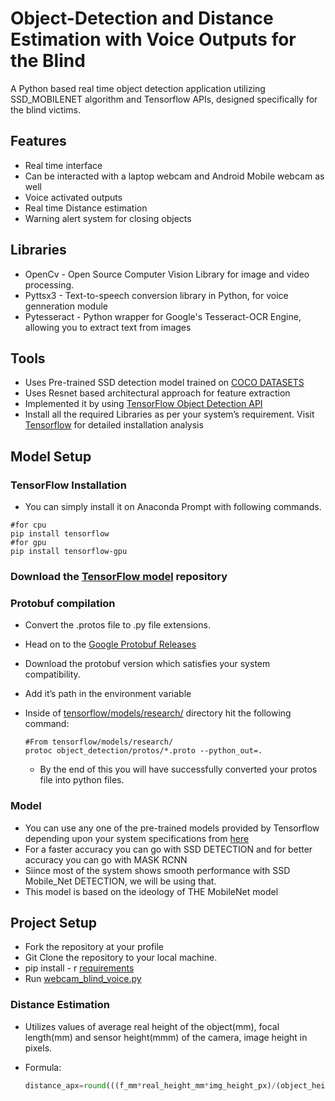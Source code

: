 # Object-Detection and Distance Estimation with Voice Outputs for the Blind
A Python based real time object detection application utilizing SSD_MOBILENET algorithm and Tensorflow APIs, designed specifically for the blind victims.

## Features
+ Real time interface
+ Can be interacted with a laptop webcam and Android Mobile webcam as well
+ Voice activated outputs
+ Real time Distance estimation
+ Warning alert system for closing objects

## Libraries
+ OpenCv - Open Source Computer Vision Library for image and video processing.
+ Pyttsx3 - Text-to-speech conversion library in Python, for voice genneration module
+ Pytesseract - Python wrapper for Google's Tesseract-OCR Engine, allowing you to extract text from images

## Tools
+ Uses Pre-trained SSD detection model trained on [COCO DATASETS](https://www.tensorflow.org/datasets/catalog/coco)
+ Uses Resnet based architectural approach for feature extraction
+ Implemented it by using [TensorFlow Object Detection API](https://github.com/tensorflow/models)
+ Install all the required Libraries as per your system’s requirement. Visit [Tensorflow](https://www.tensorflow.org/install/) for detailed installation analysis

## Model Setup
### TensorFlow Installation
+ You can simply install it on Anaconda Prompt with following commands.
```
#for cpu
pip install tensorflow
#for gpu
pip install tensorflow-gpu
```
### Download the [TensorFlow model](https://github.com/tensorflow/models) repository

### Protobuf compilation
+ Convert the .protos file to .py file extensions.
+ Head on to the [Google Protobuf Releases](https://github.com/protocolbuffers/protobuf/releases)
+ Download the protobuf version which satisfies your system compatibility.
+ Add it’s path in the environment variable
+ Inside of [tensorflow/models/research/](https://github.com/tensorflow/models/tree/master/research/) directory hit the following command:

  ```
  #From tensorflow/models/research/
  protoc object_detection/protos/*.proto --python_out=.
  ```
  + By the end of this you will have successfully converted your protos file into python files.

### Model
+ You can use any one of the pre-trained models provided by Tensorflow depending upon your system specifications from [here](https://github.com/tensorflow/models/tree/master/research/object_detection/models)
+ For a faster accuracy you can go with SSD DETECTION and for better accuracy you can go with MASK RCNN
+ Siince most of the system shows smooth performance with SSD Mobile_Net DETECTION, we will be using that.
+ This model is based on the ideology of THE MobileNet model

## Project Setup
+ Fork the repository at your profile
+ Git Clone the repository to your local machine.
+ pip install - r [requirements](https://github.com/arrohisrivastava0/Object-Detection-TF/blob/main/requirements.txt)
+ Run [webcam_blind_voice.py](https://github.com/arrohisrivastava0/Object-Detection-TF/blob/main/webcam_blind_voice.py)

### Distance Estimation
+ Utilizes values of average real height of the object(mm), focal length(mm) and sensor height(mmm) of the camera, image height in pixels.
+ Formula:

  ```python
  distance_apx=round(((f_mm*real_height_mm*img_height_px)/(object_height_px*sensor_height_mm)))
  ```

